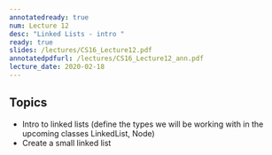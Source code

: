 ```yaml
---
annotatedready: true
num: Lecture 12
desc: "Linked Lists - intro "
ready: true
slides: /lectures/CS16_Lecture12.pdf
annotatedpdfurl: /lectures/CS16_Lecture12_ann.pdf
lecture_date: 2020-02-18
---
```


## Topics


* Intro to linked lists (define the types we will be working with in the upcoming classes LinkedList, Node)
* Create a small linked list

